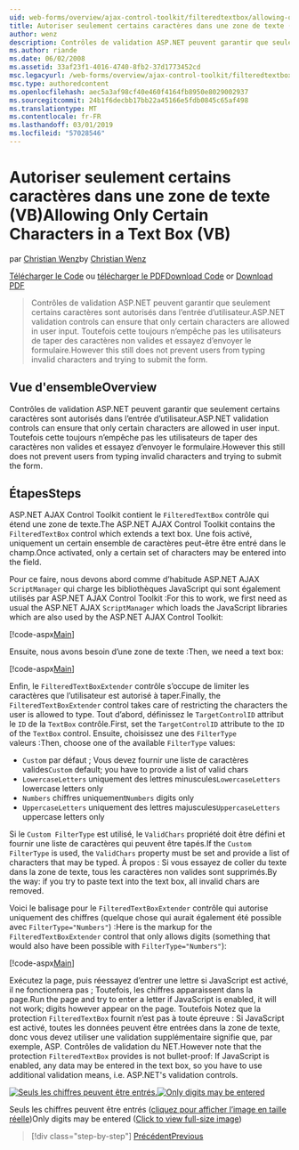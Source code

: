 ```yaml
---
uid: web-forms/overview/ajax-control-toolkit/filteredtextbox/allowing-only-certain-characters-in-a-text-box-vb
title: Autoriser seulement certains caractères dans une zone de texte (VB) | Microsoft Docs
author: wenz
description: Contrôles de validation ASP.NET peuvent garantir que seulement certains caractères sont autorisés dans l’entrée d’utilisateur. Toutefois cela toujours n’empêche pas les utilisateurs de taper non valides...
ms.author: riande
ms.date: 06/02/2008
ms.assetid: 33af23f1-4016-4740-8fb2-37d1773452cd
msc.legacyurl: /web-forms/overview/ajax-control-toolkit/filteredtextbox/allowing-only-certain-characters-in-a-text-box-vb
msc.type: authoredcontent
ms.openlocfilehash: aec5a3af98cf40e460f4164fb8950e8029002937
ms.sourcegitcommit: 24b1f6decbb17bb22a45166e5fdb0845c65af498
ms.translationtype: MT
ms.contentlocale: fr-FR
ms.lasthandoff: 03/01/2019
ms.locfileid: "57028546"
---
```

<a name="allowing-only-certain-characters-in-a-text-box-vb"></a><span data-ttu-id="4f81c-104">Autoriser seulement certains caractères dans une zone de texte (VB)</span><span class="sxs-lookup"><span data-stu-id="4f81c-104">Allowing Only Certain Characters in a Text Box (VB)</span></span>
====================
<span data-ttu-id="4f81c-105">par [Christian Wenz](https://github.com/wenz)</span><span class="sxs-lookup"><span data-stu-id="4f81c-105">by [Christian Wenz](https://github.com/wenz)</span></span>

<span data-ttu-id="4f81c-106">[Télécharger le Code](http://download.microsoft.com/download/4/c/2/4c2def7a-0d23-4055-91f9-1f18504167d7/FilteredTextBox0.vb.zip) ou [télécharger le PDF](http://download.microsoft.com/download/b/6/a/b6ae89ee-df69-4c87-9bfb-ad1eb2b23373/filteredtextbox0VB.pdf)</span><span class="sxs-lookup"><span data-stu-id="4f81c-106">[Download Code](http://download.microsoft.com/download/4/c/2/4c2def7a-0d23-4055-91f9-1f18504167d7/FilteredTextBox0.vb.zip) or [Download PDF](http://download.microsoft.com/download/b/6/a/b6ae89ee-df69-4c87-9bfb-ad1eb2b23373/filteredtextbox0VB.pdf)</span></span>

> <span data-ttu-id="4f81c-107">Contrôles de validation ASP.NET peuvent garantir que seulement certains caractères sont autorisés dans l’entrée d’utilisateur.</span><span class="sxs-lookup"><span data-stu-id="4f81c-107">ASP.NET validation controls can ensure that only certain characters are allowed in user input.</span></span> <span data-ttu-id="4f81c-108">Toutefois cette toujours n’empêche pas les utilisateurs de taper des caractères non valides et essayez d’envoyer le formulaire.</span><span class="sxs-lookup"><span data-stu-id="4f81c-108">However this still does not prevent users from typing invalid characters and trying to submit the form.</span></span>


## <a name="overview"></a><span data-ttu-id="4f81c-109">Vue d'ensemble</span><span class="sxs-lookup"><span data-stu-id="4f81c-109">Overview</span></span>

<span data-ttu-id="4f81c-110">Contrôles de validation ASP.NET peuvent garantir que seulement certains caractères sont autorisés dans l’entrée d’utilisateur.</span><span class="sxs-lookup"><span data-stu-id="4f81c-110">ASP.NET validation controls can ensure that only certain characters are allowed in user input.</span></span> <span data-ttu-id="4f81c-111">Toutefois cette toujours n’empêche pas les utilisateurs de taper des caractères non valides et essayez d’envoyer le formulaire.</span><span class="sxs-lookup"><span data-stu-id="4f81c-111">However this still does not prevent users from typing invalid characters and trying to submit the form.</span></span>

## <a name="steps"></a><span data-ttu-id="4f81c-112">Étapes</span><span class="sxs-lookup"><span data-stu-id="4f81c-112">Steps</span></span>

<span data-ttu-id="4f81c-113">ASP.NET AJAX Control Toolkit contient le `FilteredTextBox` contrôle qui étend une zone de texte.</span><span class="sxs-lookup"><span data-stu-id="4f81c-113">The ASP.NET AJAX Control Toolkit contains the `FilteredTextBox` control which extends a text box.</span></span> <span data-ttu-id="4f81c-114">Une fois activé, uniquement un certain ensemble de caractères peut-être être entré dans le champ.</span><span class="sxs-lookup"><span data-stu-id="4f81c-114">Once activated, only a certain set of characters may be entered into the field.</span></span>

<span data-ttu-id="4f81c-115">Pour ce faire, nous devons abord comme d’habitude ASP.NET AJAX `ScriptManager` qui charge les bibliothèques JavaScript qui sont également utilisés par ASP.NET AJAX Control Toolkit :</span><span class="sxs-lookup"><span data-stu-id="4f81c-115">For this to work, we first need as usual the ASP.NET AJAX `ScriptManager` which loads the JavaScript libraries which are also used by the ASP.NET AJAX Control Toolkit:</span></span>

[!code-aspx[Main](allowing-only-certain-characters-in-a-text-box-vb/samples/sample1.aspx)]

<span data-ttu-id="4f81c-116">Ensuite, nous avons besoin d’une zone de texte :</span><span class="sxs-lookup"><span data-stu-id="4f81c-116">Then, we need a text box:</span></span>

[!code-aspx[Main](allowing-only-certain-characters-in-a-text-box-vb/samples/sample2.aspx)]

<span data-ttu-id="4f81c-117">Enfin, le `FilteredTextBoxExtender` contrôle s’occupe de limiter les caractères que l’utilisateur est autorisé à taper.</span><span class="sxs-lookup"><span data-stu-id="4f81c-117">Finally, the `FilteredTextBoxExtender` control takes care of restricting the characters the user is allowed to type.</span></span> <span data-ttu-id="4f81c-118">Tout d’abord, définissez le `TargetControlID` attribut le `ID` de la `TextBox` contrôle.</span><span class="sxs-lookup"><span data-stu-id="4f81c-118">First, set the `TargetControlID` attribute to the `ID` of the `TextBox` control.</span></span> <span data-ttu-id="4f81c-119">Ensuite, choisissez une des `FilterType` valeurs :</span><span class="sxs-lookup"><span data-stu-id="4f81c-119">Then, choose one of the available `FilterType` values:</span></span>

- <span data-ttu-id="4f81c-120">`Custom` par défaut ; Vous devez fournir une liste de caractères valides</span><span class="sxs-lookup"><span data-stu-id="4f81c-120">`Custom` default; you have to provide a list of valid chars</span></span>
- <span data-ttu-id="4f81c-121">`LowercaseLetters` uniquement des lettres minuscules</span><span class="sxs-lookup"><span data-stu-id="4f81c-121">`LowercaseLetters` lowercase letters only</span></span>
- <span data-ttu-id="4f81c-122">`Numbers` chiffres uniquement</span><span class="sxs-lookup"><span data-stu-id="4f81c-122">`Numbers` digits only</span></span>
- <span data-ttu-id="4f81c-123">`UppercaseLetters` uniquement des lettres majuscules</span><span class="sxs-lookup"><span data-stu-id="4f81c-123">`UppercaseLetters` uppercase letters only</span></span>

<span data-ttu-id="4f81c-124">Si le `Custom FilterType` est utilisé, le `ValidChars` propriété doit être défini et fournir une liste de caractères qui peuvent être tapés.</span><span class="sxs-lookup"><span data-stu-id="4f81c-124">If the `Custom FilterType` is used, the `ValidChars` property must be set and provide a list of characters that may be typed.</span></span> <span data-ttu-id="4f81c-125">À propos : Si vous essayez de coller du texte dans la zone de texte, tous les caractères non valides sont supprimés.</span><span class="sxs-lookup"><span data-stu-id="4f81c-125">By the way: if you try to paste text into the text box, all invalid chars are removed.</span></span>

<span data-ttu-id="4f81c-126">Voici le balisage pour le `FilteredTextBoxExtender` contrôle qui autorise uniquement des chiffres (quelque chose qui aurait également été possible avec `FilterType="Numbers"`) :</span><span class="sxs-lookup"><span data-stu-id="4f81c-126">Here is the markup for the `FilteredTextBoxExtender` control that only allows digits (something that would also have been possible with `FilterType="Numbers"`):</span></span>

[!code-aspx[Main](allowing-only-certain-characters-in-a-text-box-vb/samples/sample3.aspx)]

<span data-ttu-id="4f81c-127">Exécutez la page, puis réessayez d’entrer une lettre si JavaScript est activé, il ne fonctionnera pas ; Toutefois, les chiffres apparaissent dans la page.</span><span class="sxs-lookup"><span data-stu-id="4f81c-127">Run the page and try to enter a letter if JavaScript is enabled, it will not work; digits however appear on the page.</span></span> <span data-ttu-id="4f81c-128">Toutefois Notez que la protection `FilteredTextBox` fournit n’est pas à toute épreuve : Si JavaScript est activé, toutes les données peuvent être entrées dans la zone de texte, donc vous devez utiliser une validation supplémentaire signifie que, par exemple, ASP. Contrôles de validation du NET.</span><span class="sxs-lookup"><span data-stu-id="4f81c-128">However note that the protection `FilteredTextBox` provides is not bullet-proof: If JavaScript is enabled, any data may be entered in the text box, so you have to use additional validation means, i.e. ASP.NET's validation controls.</span></span>


<span data-ttu-id="4f81c-129">[![Seuls les chiffres peuvent être entrés.](allowing-only-certain-characters-in-a-text-box-vb/_static/image2.png)](allowing-only-certain-characters-in-a-text-box-vb/_static/image1.png)</span><span class="sxs-lookup"><span data-stu-id="4f81c-129">[![Only digits may be entered](allowing-only-certain-characters-in-a-text-box-vb/_static/image2.png)](allowing-only-certain-characters-in-a-text-box-vb/_static/image1.png)</span></span>

<span data-ttu-id="4f81c-130">Seuls les chiffres peuvent être entrés ([cliquez pour afficher l’image en taille réelle](allowing-only-certain-characters-in-a-text-box-vb/_static/image3.png))</span><span class="sxs-lookup"><span data-stu-id="4f81c-130">Only digits may be entered ([Click to view full-size image](allowing-only-certain-characters-in-a-text-box-vb/_static/image3.png))</span></span>

> [!div class="step-by-step"]
> [<span data-ttu-id="4f81c-131">Précédent</span><span class="sxs-lookup"><span data-stu-id="4f81c-131">Previous</span></span>](allowing-only-certain-characters-in-a-text-box-cs.md)
